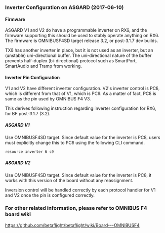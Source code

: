 ### Inverter Configuration on ASGARD (2017-06-10)

#### Firmware

ASGARD V1 and V2 do have a programmable inverter on RX6, and the firmware supporting this should be used to stably operate anything on RX6. The firmware is OMNIBUSF4SD target release 3.2, or post-3.1.7 dev builds.

TX6 has another inverter in place, but it is not used as an inverter, but an (unstable) uni-directional buffer.
The uni-directional nature of the buffer prevents half-duplex (bi-directional) protocol such as SmartPort, SmartAudio and Tramp from working.

#### Inverter Pin Configuration

V1 and V2 have different inverter configuration. V2's inverter control is PC8, which is different from that of V1, which is PC9. As a matter of fact, PC8 is same as the pin used by OMNIBUS F4 V3.

This derives following instruction regarding inverter configuration for RX6, for BF post-3.1.7 (3.2).

##### ASGARD V1
Use OMNIBUSF4SD target.
Since default value for the inverter is PC8, users must explicitly change this to PC9 using the following CLI command.
```
resource inverter 6 c9
```
##### ASGARD V2
Use OMNIBUSF4SD target.
Since default value for the inverter is PC8, it works with this version of the board without any reassignment.

Inversion control will be handled correctly by each protocol handler for V1 and V2 once the pin is configured correctly.

### For other related information, please refer to OMNIBUS F4 board wiki

https://github.com/betaflight/betaflight/wiki/Board---OMNIBUSF4